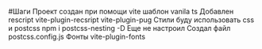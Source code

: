#Шаги
Проект создан при помощи vite шаблон vanila ts
Добавлен rescript vite-plugin-recsript vite-plugin-pug
Стили буду использовать css и postcss 
npm i postcss-nesting -D Еще не настроил
Создал файл postcss.config.js
Фонты vite-plugin-fonts

